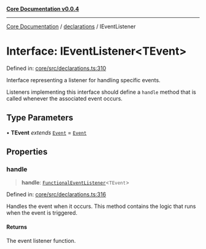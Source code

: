 [**Core Documentation v0.0.4**](../../README.md)

***

[Core Documentation](../../modules.md) / [declarations](../README.md) / IEventListener

# Interface: IEventListener\<TEvent\>

Defined in: [core/src/declarations.ts:310](https://github.com/stonemjs/core/blob/93efe04ef1a71ad6f49c3b315da54d45ace50f23/src/declarations.ts#L310)

Interface representing a listener for handling specific events.

Listeners implementing this interface should define a `handle` method
that is called whenever the associated event occurs.

## Type Parameters

• **TEvent** *extends* [`Event`](../../events/Event/classes/Event.md) = [`Event`](../../events/Event/classes/Event.md)

## Properties

### handle

> **handle**: [`FunctionalEventListener`](../type-aliases/FunctionalEventListener.md)\<`TEvent`\>

Defined in: [core/src/declarations.ts:316](https://github.com/stonemjs/core/blob/93efe04ef1a71ad6f49c3b315da54d45ace50f23/src/declarations.ts#L316)

Handles the event when it occurs. This method contains the logic that runs when the event is triggered.

#### Returns

The event listener function.
